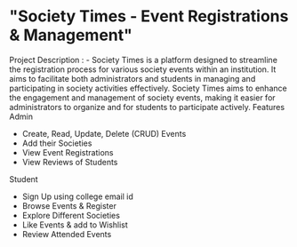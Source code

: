 # "Society Times - Event Registrations & Management"

Project Description : -
Society Times is a platform designed to streamline the registration process for various society events within an institution. It aims to facilitate both administrators and students in managing and participating in society activities effectively. Society Times aims to enhance the engagement and management of society events, making it easier for administrators to organize and for students to participate actively.
Features
Admin
- Create, Read, Update, Delete (CRUD) Events
- Add their Societies
- View Event Registrations 
- View Reviews of Students

Student
- Sign Up using college email id
- Browse Events & Register
- Explore Different Societies
- Like Events & add to Wishlist
- Review Attended Events
